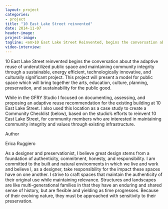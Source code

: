 ```yaml
---
layout: project
categories: 
- project
title: "10 East Lake Street reinvented"
date: 2014-11-07
header-image:
project-image:
tagline: <em>10 East Lake Street Reinvented, begins the conversation about the reinvention of underutilized public space through a sustainability, technology and culture.</em>
video-interview: 
---
```


10 East Lake Street reinvented begins the conversation about the adaptive reuse of underutilized public space and maintaining community integrity through a sustainable, energy efficient, technologically innovative, and culturally significant project. This project will present a model for public space which will bring together the arts, education, culture, planning, preservation, and sustainability for the public good.

While in the GFRY Studio I focused on documenting, assessing, and proposing an adaptive reuse recommendation for the existing building at 10 East Lake Street. I also used this location as a case study to create a Community Checklist (below), based on the studio’s efforts to reinvent 10 East Lake Street, for community members who are interested in maintaining community integrity and values through existing infrastructure.

Author

Erica Ruggiero

As a designer and preservationist, I believe great design stems from a foundation of authenticity, commitment, honesty, and responsibility. I am committed to the built and natural environments in which we live and work and believe I, as a designer, take responsibility for the impact these spaces have on one another. I strive to craft spaces that maintain the authenticity of their original use while maintaining relevance. Structures and landscapes are like multi-generational families in that they have an enduring and shared sense of history, but are flexible and yielding as time progresses. Because of their evolving nature, they must be approached with sensitivity to their preservation.
 